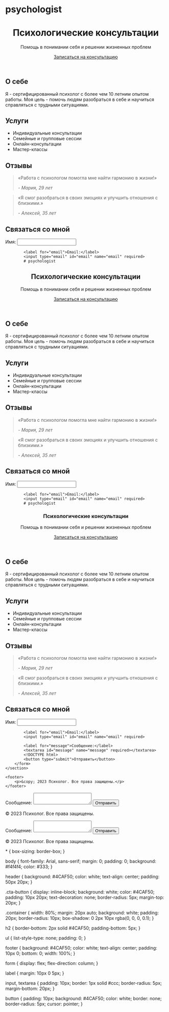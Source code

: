# psychologist
<!DOCTYPE html>
<html lang="ru">
<head>
    <meta charset="UTF-8">
    <meta name="viewport" content="width=device-width, initial-scale=1.0">
    <link rel="stylesheet" href="styles.css">
    <title>Психолог - Консультации и помощь</title>
</head>
<body>
    <header>
        <div class="container">
<!DOCTYPE html>
            <h1>Психологические консультации</h1>
<!DOCTYPE html>
            <p>Помощь в понимании себя и решении жизненных проблем</p>
            <a href="#contact" class="cta-button">Записаться на консультацию</a>
        </div>
    </header>
    <section id="about" class="container">
        <h2>О себе</h2>
        <p>Я - сертифицированный психолог с более чем 10 летним опытом работы. Моя цель - помочь людям разобраться в себе и научиться справляться с трудными ситуациями.</p>
    </section>
<!DOCTYPE html>
    <section id="services" class="container">
        <h2>Услуги</h2>
        <ul>
            <li>Индивидуальные консультации</li>
            <li>Семейные и групповые сессии</li>
            <li>Онлайн-консультации</li>
            <li>Мастер-классы</li>
        </ul>
    </section>
<!DOCTYPE html>
    <section id="testimonials" class="container">
        <h2>Отзывы</h2>
        <blockquote>
            <p>«Работа с психологом помогла мне найти гармонию в жизни!»</p>
            <cite>- Мария, 29 лет</cite>
        </blockquote>
        <blockquote>
            <p>«Я смог разобраться в своих эмоциях и улучшить отношения с близкими.»</p>
            <cite>- Алексей, 35 лет</cite>
        </blockquote>
    </section>
<!DOCTYPE html>
    <section id="contact" class="container">
        <h2>Связаться со мной</h2>
        <form action="submit_form.php" method="POST">
            <label for="name">Имя:</label>
            <input type="text" id="name" name="name" required>
            
            <label for="email">Email:</label>
            <input type="email" id="email" name="email" required>
            # psychologist
<!DOCTYPE html>
<html lang="ru">
<head>
    <meta charset="UTF-8">
    <meta name="viewport" content="width=device-width, initial-scale=1.0">
    <link rel="stylesheet" href="styles.css">
    <title>Психолог - Консультации и помощь</title>
</head>
<body>
    <header>
        <div class="container">
<!DOCTYPE html>
            <h1>Психологические консультации</h1>
<!DOCTYPE html>
            <p>Помощь в понимании себя и решении жизненных проблем</p>
            <a href="#contact" class="cta-button">Записаться на консультацию</a>
        </div>
    </header>
    <section id="about" class="container">
        <h2>О себе</h2>
        <p>Я - сертифицированный психолог с более чем 10 летним опытом работы. Моя цель - помочь людям разобраться в себе и научиться справляться с трудными ситуациями.</p>
    </section>
<!DOCTYPE html>
    <section id="services" class="container">
        <h2>Услуги</h2>
        <ul>
            <li>Индивидуальные консультации</li>
            <li>Семейные и групповые сессии</li>
            <li>Онлайн-консультации</li>
            <li>Мастер-классы</li>
        </ul>
    </section>
<!DOCTYPE html>
    <section id="testimonials" class="container">
        <h2>Отзывы</h2>
        <blockquote>
            <p>«Работа с психологом помогла мне найти гармонию в жизни!»</p>
            <cite>- Мария, 29 лет</cite>
        </blockquote>
        <blockquote>
            <p>«Я смог разобраться в своих эмоциях и улучшить отношения с близкими.»</p>
            <cite>- Алексей, 35 лет</cite>
        </blockquote>
    </section>
<!DOCTYPE html>
    <section id="contact" class="container">
        <h2>Связаться со мной</h2>
        <form action="submit_form.php" method="POST">
            <label for="name">Имя:</label>
            <input type="text" id="name" name="name" required>
            
            <label for="email">Email:</label>
            <input type="email" id="email" name="email" required>
            # psychologist
<!DOCTYPE html>
<html lang="ru">
<head>
    <meta charset="UTF-8">
    <meta name="viewport" content="width=device-width, initial-scale=1.0">
    <link rel="stylesheet" href="styles.css">
    <title>Психолог - Консультации и помощь</title>
</head>
<body>
    <header>
        <div class="container">
<!DOCTYPE html>
            <h1>Психологические консультации</h1>
<!DOCTYPE html>
            <p>Помощь в понимании себя и решении жизненных проблем</p>
            <a href="#contact" class="cta-button">Записаться на консультацию</a>
        </div>
    </header>
    <section id="about" class="container">
        <h2>О себе</h2>
        <p>Я - сертифицированный психолог с более чем 10 летним опытом работы. Моя цель - помочь людям разобраться в себе и научиться справляться с трудными ситуациями.</p>
    </section>
<!DOCTYPE html>
    <section id="services" class="container">
        <h2>Услуги</h2>
        <ul>
            <li>Индивидуальные консультации</li>
            <li>Семейные и групповые сессии</li>
            <li>Онлайн-консультации</li>
            <li>Мастер-классы</li>
        </ul>
    </section>
<!DOCTYPE html>
    <section id="testimonials" class="container">
        <h2>Отзывы</h2>
        <blockquote>
            <p>«Работа с психологом помогла мне найти гармонию в жизни!»</p>
            <cite>- Мария, 29 лет</cite>
        </blockquote>
        <blockquote>
            <p>«Я смог разобраться в своих эмоциях и улучшить отношения с близкими.»</p>
            <cite>- Алексей, 35 лет</cite>
        </blockquote>
    </section>
<!DOCTYPE html>
    <section id="contact" class="container">
        <h2>Связаться со мной</h2>
        <form action="submit_form.php" method="POST">
            <label for="name">Имя:</label>
            <input type="text" id="name" name="name" required>
            
            <label for="email">Email:</label>
            <input type="email" id="email" name="email" required>
            
            <label for="message">Сообщение:</label>
            <textarea id="message" name="message" required></textarea>
            <!DOCTYPE html>
            <button type="submit">Отправить</button>
        </form>
    </section>
<!DOCTYPE html>
    <footer>
        <p>&copy; 2023 Психолог. Все права защищены.</p>
    </footer>
</body>
</html>
<!DOCTYPE html>
            <label for="message">Сообщение:</label>
            <textarea id="message" name="message" required></textarea>
            <!DOCTYPE html>
            <button type="submit">Отправить</button>
        </form>
    </section>
<!DOCTYPE html>
    <footer>
        <p>&copy; 2023 Психолог. Все права защищены.</p>
    </footer>
</body>
</html>
<!DOCTYPE html>
            <label for="message">Сообщение:</label>
            <textarea id="message" name="message" required></textarea>
            <!DOCTYPE html>
            <button type="submit">Отправить</button>
        </form>
<!DOCTYPE html>    </section>
<!DOCTYPE html>
    <footer>
        <p>&copy; 2023 Психолог. Все права защищены.</p>
    </footer>
</body>
</html>
<!DOCTYPE html>
* {
    box-sizing: border-box;
}

body {
    font-family: Arial, sans-serif;
    margin: 0;
    padding: 0;
    background: #f4f4f4;
    color: #333;
}

header {
    background: #4CAF50;
    color: white;
    text-align: center;
    padding: 50px 20px;
}

.cta-button {
    display: inline-block;
    background: white;
    color: #4CAF50;
    padding: 10px 20px;
    text-decoration: none;
    border-radius: 5px;
    margin-top: 20px;
}

.container {
    width: 80%;
    margin: 20px auto;
    background: white;
    padding: 20px;
    border-radius: 10px;
    box-shadow: 0 2px 10px rgba(0, 0, 0, 0.1);
}

h2 {
    border-bottom: 2px solid #4CAF50;
    padding-bottom: 5px;
}

ul {
    list-style-type: none;
    padding: 0;
}

footer {
    background: #4CAF50;
    color: white;
    text-align: center;
    padding: 10px 0;
    bottom: 0;
    width: 100%;
}

form {
    display: flex;
    flex-direction: column;
}

label {
    margin: 10px 0 5px;
}

input, textarea {
    padding: 10px;
    border: 1px solid #ccc;
    border-radius: 5px;
    margin-bottom: 20px;
}

button {
    padding: 10px;
    background: #4CAF50;
    color: white;
    border: none;
    border-radius: 5px;
    cursor: pointer;
}
